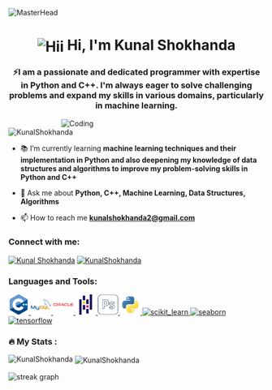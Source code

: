 ![MasterHead](https://res.cloudinary.com/practicaldev/image/fetch/s--ER0QWbWP--/c_limit%2Cf_auto%2Cfl_progressive%2Cq_66%2Cw_880/https://dev-to-uploads.s3.amazonaws.com/uploads/articles/8poooh7vsctzgstw6ent.gif)
<h1 align="center"> <img align="center" alt="Hii" width="50" src="https://cdn.pixabay.com/animation/2022/12/05/10/47/10-47-58-930_256.gif"/> Hi, I'm Kunal Shokhanda </h1>
<h3 align="center">⚡I am a passionate and dedicated programmer with expertise in Python and C++. I'm always eager to solve challenging problems and expand my skills in various domains, particularly in machine learning.</h3>
<img align="right" alt="Coding" width="400" src="https://cdn.dribbble.com/users/1292677/screenshots/6139167/avento.gif">

<p align="left"> <img src="https://komarev.com/ghpvc/?username=KunalShokhanda&label=Profile%20views&color=0e75b6&style=flat" alt="KunalShokhanda" /> </p>

- 📚 I’m currently learning **machine learning techniques and their implementation in Python and also deepening my knowledge of data structures and algorithms to improve my problem-solving skills in Python and C++**

- 🔭 Ask me about **Python, C++, Machine Learning, Data Structures, Algorithms**

- 📫 How to reach me **kunalshokhanda2@gmail.com**

<h3 align="left">Connect with me:</h3>
<p align="left">
<a href="https://linkedin.com/in/Kunal Shokhanda" target="blank"><img align="center" src="https://raw.githubusercontent.com/rahuldkjain/github-profile-readme-generator/master/src/images/icons/Social/linked-in-alt.svg" alt="Kunal Shokhanda" height="30" width="40" /></a>
<a href="https://www.leetcode.com/KunalShokhanda" target="blank"><img align="center" src="https://raw.githubusercontent.com/rahuldkjain/github-profile-readme-generator/master/src/images/icons/Social/leet-code.svg" alt="KunalShokhanda" height="30" width="40" /></a>
</p>

<h3 align="left">Languages and Tools:</h3>
<p align="left"> <a href="https://www.w3schools.com/cpp/" target="_blank" rel="noreferrer"> <img src="https://raw.githubusercontent.com/devicons/devicon/master/icons/cplusplus/cplusplus-original.svg" alt="cplusplus" width="40" height="40"/> </a> <a href="https://www.mysql.com/" target="_blank" rel="noreferrer"> <img src="https://raw.githubusercontent.com/devicons/devicon/master/icons/mysql/mysql-original-wordmark.svg" alt="mysql" width="40" height="40"/> </a> <a href="https://www.oracle.com/" target="_blank" rel="noreferrer"> <img src="https://raw.githubusercontent.com/devicons/devicon/master/icons/oracle/oracle-original.svg" alt="oracle" width="40" height="40"/> </a> <a href="https://pandas.pydata.org/" target="_blank" rel="noreferrer"> <img src="https://raw.githubusercontent.com/devicons/devicon/2ae2a900d2f041da66e950e4d48052658d850630/icons/pandas/pandas-original.svg" alt="pandas" width="40" height="40"/> </a> <a href="https://www.photoshop.com/en" target="_blank" rel="noreferrer"> <img src="https://raw.githubusercontent.com/devicons/devicon/master/icons/photoshop/photoshop-line.svg" alt="photoshop" width="40" height="40"/> </a> <a href="https://www.python.org" target="_blank" rel="noreferrer"> <img src="https://raw.githubusercontent.com/devicons/devicon/master/icons/python/python-original.svg" alt="python" width="40" height="40"/> </a> <a href="https://scikit-learn.org/" target="_blank" rel="noreferrer"> <img src="https://upload.wikimedia.org/wikipedia/commons/0/05/Scikit_learn_logo_small.svg" alt="scikit_learn" width="40" height="40"/> </a> <a href="https://seaborn.pydata.org/" target="_blank" rel="noreferrer"> <img src="https://seaborn.pydata.org/_images/logo-mark-lightbg.svg" alt="seaborn" width="40" height="40"/> </a> <a href="https://www.tensorflow.org" target="_blank" rel="noreferrer"> <img src="https://www.vectorlogo.zone/logos/tensorflow/tensorflow-icon.svg" alt="tensorflow" width="40" height="40"/> </a> </p>

<h3 align="left">🔥   My Stats :</h3>
<p><img align="left" src="https://github-readme-stats.vercel.app/api/top-langs?username=KunalShokhanda&show_icons=true&theme=dark&locale=en&layout=compact" alt="KunalShokhanda" /></p>
<p>&nbsp;<img align="center" src="https://github-readme-stats.vercel.app/api?username=KunalShokhanda&show_icons=true&theme=dark&locale=en" alt="KunalShokhanda" /></p>
<p><img align="center" src="https://streak-stats.demolab.com?user=KunalShokhanda&locale=en&mode=daily&theme=dark" height="220" alt="streak graph" /></p>

<!---<img align ="center" src="https://res.cloudinary.com/practicaldev/image/fetch/s--E4gnEuy_--/c_limit%2Cf_auto%2Cfl_progressive%2Cq_66%2Cw_880/https://dev-to-uploads.s3.amazonaws.com/uploads/articles/233m04x0r0lv60payria.gif" alt="Snake animation" />--->

<!---
KunalShokhanda/KunalShokhanda is a ✨ special ✨ repository because its `README.md` (this file) appears on your GitHub profile.
You can click the Preview link to take a look at your changes.
--->
